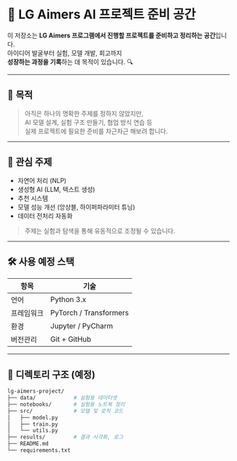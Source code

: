 # 🤖 LG Aimers AI 프로젝트 준비 공간

이 저장소는 **LG Aimers 프로그램에서 진행할 프로젝트를 준비하고 정리하는 공간**입니다.  
아이디어 발굴부터 실험, 모델 개발, 회고까지  
**성장하는 과정을 기록**하는 데 목적이 있습니다. 🔍

---

## 📌 목적

> 아직은 하나의 명확한 주제를 정하지 않았지만,  
> AI 모델 설계, 실험 구조 만들기, 협업 방식 연습 등  
> 실제 프로젝트에 필요한 준비를 차근차근 해보려 합니다.

---

## 🧠 관심 주제

- 자연어 처리 (NLP)
- 생성형 AI (LLM, 텍스트 생성)
- 추천 시스템
- 모델 성능 개선 (앙상블, 하이퍼파라미터 튜닝)
- 데이터 전처리 자동화

> 주제는 실험과 탐색을 통해 유동적으로 조정될 수 있습니다.

---

## 🛠 사용 예정 스택

| 항목         | 기술                     |
|--------------|--------------------------|
| 언어         | Python 3.x               |
| 프레임워크   | PyTorch / Transformers  |
| 환경         | Jupyter / PyCharm        |
| 버전관리     | Git + GitHub             |

---

## 📂 디렉토리 구조 (예정)

```bash
lg-aimers-project/
├── data/            # 실험용 데이터셋
├── notebooks/       # 실험용 노트북 정리
├── src/             # 모델 및 로직 코드
│   ├── model.py
│   ├── train.py
│   └── utils.py
├── results/         # 결과 시각화, 로그
├── README.md
└── requirements.txt
